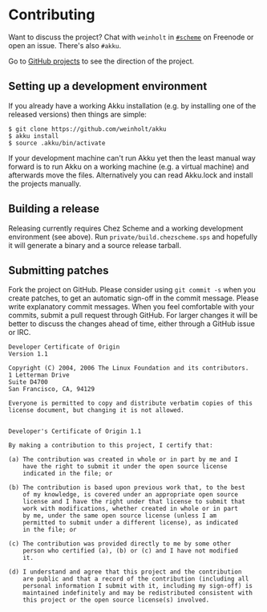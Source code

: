 # Contributing

Want to discuss the project? Chat with `weinholt`
in [`#scheme`](irc://irc.freenode.org/#scheme) on Freenode or open an
issue. There's also `#akku`.

Go to [GitHub projects][projects] to see the direction of the project.

 [projects]: https://github.com/weinholt/akku/projects

## Setting up a development environment

If you already have a working Akku installation (e.g. by installing
one of the released versions) then things are simple:

```
$ git clone https://github.com/weinholt/akku
$ akku install
$ source .akku/bin/activate
```

If your development machine can't run Akku yet then the least manual
way forward is to run Akku on a working machine (e.g. a virtual
machine) and afterwards move the files. Alternatively you can read
Akku.lock and install the projects manually.

## Building a release

Releasing currently requires Chez Scheme and a working development
environment (see above). Run `private/build.chezscheme.sps` and
hopefully it will generate a binary and a source release tarball.

## Submitting patches

Fork the project on GitHub. Please consider using `git commit -s` when
you create patches, to get an automatic sign-off in the commit
message. Please write explanatory commit messages. When you feel
comfortable with your commits, submit a pull request through GitHub.
For larger changes it will be better to discuss the changes ahead of
time, either through a GitHub issue or IRC.

```
Developer Certificate of Origin
Version 1.1

Copyright (C) 2004, 2006 The Linux Foundation and its contributors.
1 Letterman Drive
Suite D4700
San Francisco, CA, 94129

Everyone is permitted to copy and distribute verbatim copies of this
license document, but changing it is not allowed.


Developer's Certificate of Origin 1.1

By making a contribution to this project, I certify that:

(a) The contribution was created in whole or in part by me and I
    have the right to submit it under the open source license
    indicated in the file; or

(b) The contribution is based upon previous work that, to the best
    of my knowledge, is covered under an appropriate open source
    license and I have the right under that license to submit that
    work with modifications, whether created in whole or in part
    by me, under the same open source license (unless I am
    permitted to submit under a different license), as indicated
    in the file; or

(c) The contribution was provided directly to me by some other
    person who certified (a), (b) or (c) and I have not modified
    it.

(d) I understand and agree that this project and the contribution
    are public and that a record of the contribution (including all
    personal information I submit with it, including my sign-off) is
    maintained indefinitely and may be redistributed consistent with
    this project or the open source license(s) involved.
```
